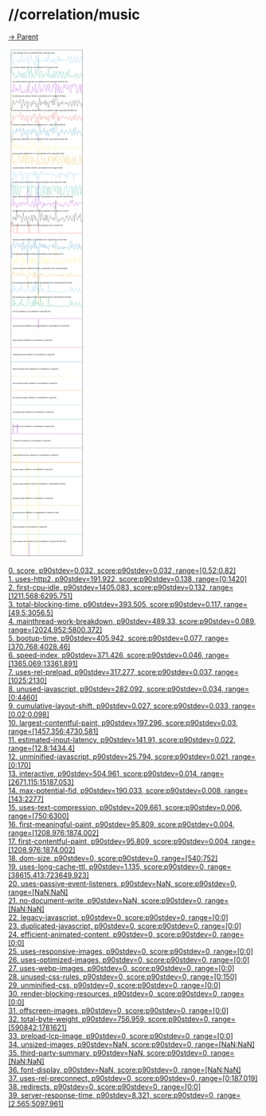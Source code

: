 
# //correlation/music

[→ Parent](../..)

![PLOT: correlation](./correlation.svg)

[0. score, p90stdev=0.032, score:p90stdev=0.032, range=[0.52:0.82]](../../meta/score/samples/music)  
[1. uses-http2, p90stdev=191.922, score:p90stdev=0.138, range=[0:1420]](../../uses-http2/samples/music/)  
[2. first-cpu-idle, p90stdev=1405.083, score:p90stdev=0.132, range=[1211.568:6295.751]](../../first-cpu-idle/samples/music/)  
[3. total-blocking-time, p90stdev=393.505, score:p90stdev=0.117, range=[49.5:3056.5]](../../total-blocking-time/samples/music/)  
[4. mainthread-work-breakdown, p90stdev=489.33, score:p90stdev=0.089, range=[2024.952:5800.372]](../../mainthread-work-breakdown/samples/music/)  
[5. bootup-time, p90stdev=405.942, score:p90stdev=0.077, range=[370.768:4028.46]](../../bootup-time/samples/music/)  
[6. speed-index, p90stdev=371.426, score:p90stdev=0.046, range=[1365.069:13361.891]](../../speed-index/samples/music/)  
[7. uses-rel-preload, p90stdev=317.277, score:p90stdev=0.037, range=[1025:2130]](../../uses-rel-preload/samples/music/)  
[8. unused-javascript, p90stdev=282.092, score:p90stdev=0.034, range=[0:4460]](../../unused-javascript/samples/music/)  
[9. cumulative-layout-shift, p90stdev=0.027, score:p90stdev=0.033, range=[0.02:0.098]](../../cumulative-layout-shift/samples/music/)  
[10. largest-contentful-paint, p90stdev=197.296, score:p90stdev=0.03, range=[1457.356:4730.581]](../../largest-contentful-paint/samples/music/)  
[11. estimated-input-latency, p90stdev=141.91, score:p90stdev=0.022, range=[12.8:1434.4]](../../estimated-input-latency/samples/music/)  
[12. unminified-javascript, p90stdev=25.794, score:p90stdev=0.021, range=[0:170]](../../unminified-javascript/samples/music/)  
[13. interactive, p90stdev=504.961, score:p90stdev=0.014, range=[2671.115:15187.053]](../../interactive/samples/music/)  
[14. max-potential-fid, p90stdev=190.033, score:p90stdev=0.008, range=[143:2277]](../../max-potential-fid/samples/music/)  
[15. uses-text-compression, p90stdev=209.661, score:p90stdev=0.006, range=[750:6300]](../../uses-text-compression/samples/music/)  
[16. first-meaningful-paint, p90stdev=95.809, score:p90stdev=0.004, range=[1208.976:1874.002]](../../first-meaningful-paint/samples/music/)  
[17. first-contentful-paint, p90stdev=95.809, score:p90stdev=0.004, range=[1208.976:1874.002]](../../first-contentful-paint/samples/music/)  
[18. dom-size, p90stdev=0, score:p90stdev=0, range=[540:752]](../../dom-size/samples/music/)  
[19. uses-long-cache-ttl, p90stdev=1.135, score:p90stdev=0, range=[38615.413:723649.923]](../../uses-long-cache-ttl/samples/music/)  
[20. uses-passive-event-listeners, p90stdev=NaN, score:p90stdev=0, range=[NaN:NaN]](../../uses-passive-event-listeners/samples/music/)  
[21. no-document-write, p90stdev=NaN, score:p90stdev=0, range=[NaN:NaN]](../../no-document-write/samples/music/)  
[22. legacy-javascript, p90stdev=0, score:p90stdev=0, range=[0:0]](../../legacy-javascript/samples/music/)  
[23. duplicated-javascript, p90stdev=0, score:p90stdev=0, range=[0:0]](../../duplicated-javascript/samples/music/)  
[24. efficient-animated-content, p90stdev=0, score:p90stdev=0, range=[0:0]](../../efficient-animated-content/samples/music/)  
[25. uses-responsive-images, p90stdev=0, score:p90stdev=0, range=[0:0]](../../uses-responsive-images/samples/music/)  
[26. uses-optimized-images, p90stdev=0, score:p90stdev=0, range=[0:0]](../../uses-optimized-images/samples/music/)  
[27. uses-webp-images, p90stdev=0, score:p90stdev=0, range=[0:0]](../../uses-webp-images/samples/music/)  
[28. unused-css-rules, p90stdev=0, score:p90stdev=0, range=[0:150]](../../unused-css-rules/samples/music/)  
[29. unminified-css, p90stdev=0, score:p90stdev=0, range=[0:0]](../../unminified-css/samples/music/)  
[30. render-blocking-resources, p90stdev=0, score:p90stdev=0, range=[0:0]](../../render-blocking-resources/samples/music/)  
[31. offscreen-images, p90stdev=0, score:p90stdev=0, range=[0:0]](../../offscreen-images/samples/music/)  
[32. total-byte-weight, p90stdev=756.959, score:p90stdev=0, range=[590842:1781621]](../../total-byte-weight/samples/music/)  
[33. preload-lcp-image, p90stdev=0, score:p90stdev=0, range=[0:0]](../../preload-lcp-image/samples/music/)  
[34. unsized-images, p90stdev=NaN, score:p90stdev=0, range=[NaN:NaN]](../../unsized-images/samples/music/)  
[35. third-party-summary, p90stdev=NaN, score:p90stdev=0, range=[NaN:NaN]](../../third-party-summary/samples/music/)  
[36. font-display, p90stdev=NaN, score:p90stdev=0, range=[NaN:NaN]](../../font-display/samples/music/)  
[37. uses-rel-preconnect, p90stdev=0, score:p90stdev=0, range=[0:187.019]](../../uses-rel-preconnect/samples/music/)  
[38. redirects, p90stdev=0, score:p90stdev=0, range=[0:0]](../../redirects/samples/music/)  
[39. server-response-time, p90stdev=8.321, score:p90stdev=0, range=[2.565:5097.961]](../../server-response-time/samples/music/)  
